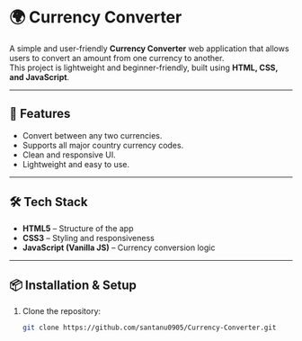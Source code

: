 # 🌍 Currency Converter

A simple and user-friendly **Currency Converter** web application that allows users to convert an amount from one currency to another.  
This project is lightweight and beginner-friendly, built using **HTML, CSS, and JavaScript**.

---

## 🚀 Features
- Convert between any two currencies.
- Supports all major country currency codes.
- Clean and responsive UI.
- Lightweight and easy to use.

---

## 🛠️ Tech Stack
- **HTML5** – Structure of the app  
- **CSS3** – Styling and responsiveness  
- **JavaScript (Vanilla JS)** – Currency conversion logic  

---

## 📦 Installation & Setup
1. Clone the repository:
   ```bash
   git clone https://github.com/santanu0905/Currency-Converter.git
